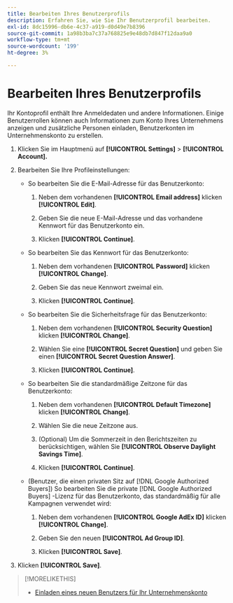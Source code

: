 ```yaml
---
title: Bearbeiten Ihres Benutzerprofils
description: Erfahren Sie, wie Sie Ihr Benutzerprofil bearbeiten.
exl-id: 8dc15996-db6e-4c37-a919-d0d49e7b8396
source-git-commit: 1a98b3ba7c37a768825e9e48db7d847f12daa9a0
workflow-type: tm+mt
source-wordcount: '199'
ht-degree: 3%

---
```


# Bearbeiten Ihres Benutzerprofils

Ihr Kontoprofil enthält Ihre Anmeldedaten und andere Informationen. Einige Benutzerrollen können auch Informationen zum Konto Ihres Unternehmens anzeigen und zusätzliche Personen einladen, Benutzerkonten im Unternehmenskonto zu erstellen.

1. Klicken Sie im Hauptmenü auf **[!UICONTROL Settings]** > **[!UICONTROL Account].**

1. Bearbeiten Sie Ihre Profileinstellungen:

   * So bearbeiten Sie die E-Mail-Adresse für das Benutzerkonto:

      1. Neben dem vorhandenen **[!UICONTROL Email address]** klicken **[!UICONTROL Edit]**.

      1. Geben Sie die neue E-Mail-Adresse und das vorhandene Kennwort für das Benutzerkonto ein.
      1. Klicken **[!UICONTROL Continue]**.
   * So bearbeiten Sie das Kennwort für das Benutzerkonto:

      1. Neben dem vorhandenen **[!UICONTROL Password]** klicken **[!UICONTROL Change]**.

      1. Geben Sie das neue Kennwort zweimal ein.

      1. Klicken **[!UICONTROL Continue]**.
   * So bearbeiten Sie die Sicherheitsfrage für das Benutzerkonto:

      1. Neben dem vorhandenen **[!UICONTROL Security Question]** klicken **[!UICONTROL Change]**.

      1. Wählen Sie eine **[!UICONTROL Secret Question]** und geben Sie einen **[!UICONTROL Secret Question Answer]**.

      1. Klicken **[!UICONTROL Continue]**.
   * So bearbeiten Sie die standardmäßige Zeitzone für das Benutzerkonto:

      1. Neben dem vorhandenen **[!UICONTROL Default Timezone]** klicken **[!UICONTROL Change]**.

      1. Wählen Sie die neue Zeitzone aus.

      1. (Optional) Um die Sommerzeit in den Berichtszeiten zu berücksichtigen, wählen Sie **[!UICONTROL Observe Daylight Savings Time]**.

      1. Klicken **[!UICONTROL Continue]**.
   * (Benutzer, die einen privaten Sitz auf [!DNL Google Authorized Buyers]) So bearbeiten Sie die private [!DNL Google Authorized Buyers] -Lizenz für das Benutzerkonto, das standardmäßig für alle Kampagnen verwendet wird:

      1. Neben dem vorhandenen **[!UICONTROL Google AdEx ID]** klicken **[!UICONTROL Change]**.

      1. Geben Sie den neuen **[!UICONTROL Ad Group ID]**.

      1. Klicken **[!UICONTROL Save]**.





1. Klicken **[!UICONTROL Save]**.

>[!MORELIKETHIS]
>
>* [Einladen eines neuen Benutzers für Ihr Unternehmenskonto](user-invite.md)


<!-- >* [User Profile and Organization Account Settings](user-and-account-settings.md) -->
